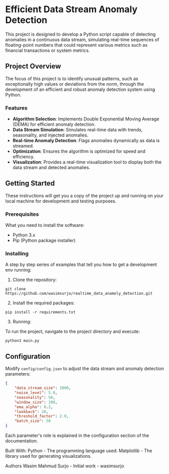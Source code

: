 # Efficient Data Stream Anomaly Detection

This project is designed to develop a Python script capable of detecting anomalies in a continuous data stream, simulating real-time sequences of floating-point numbers that could represent various metrics such as financial transactions or system metrics.

## Project Overview

The focus of this project is to identify unusual patterns, such as exceptionally high values or deviations from the norm, through the development of an efficient and robust anomaly detection system using Python.

### Features

- **Algorithm Selection**: Implements Double Exponential Moving Average (DEMA) for efficient anomaly detection.
- **Data Stream Simulation**: Simulates real-time data with trends, seasonality, and injected anomalies.
- **Real-time Anomaly Detection**: Flags anomalies dynamically as data is streamed.
- **Optimization**: Ensures the algorithm is optimized for speed and efficiency.
- **Visualization**: Provides a real-time visualization tool to display both the data stream and detected anomalies.

## Getting Started

These instructions will get you a copy of the project up and running on your local machine for development and testing purposes.

### Prerequisites

What you need to install the software:

- Python 3.x
- Pip (Python package installer)

### Installing

A step by step series of examples that tell you how to get a development env running:

1. Clone the repository:
```
git clone https://github.com/wasimsurjo/realtime_data_anamoly_detection.git
```

2. Install the required packages:
```
pip install -r requirements.txt
```

3. Running:

To run the project, navigate to the project directory and execute:
```
python3 main.py
```

## Configuration

Modify `config/config.json` to adjust the data stream and anomaly detection parameters:
```json
{
    "data_stream_size": 2000,
    "noise_level": 5.0,
    "seasonality": 50,
    "window_size": 100,
    "ema_alpha": 0.3,
    "lookback": 20,
    "threshold_factor": 2.0,
    "batch_size": 50
}

```

Each parameter's role is explained in the configuration section of the documentation.

Built With:
Python - The programming language used.
Matplotlib - The library used for generating visualizations.

Authors
Wasim Mahmud Surjo - Initial work - wasimsurjo
